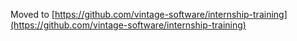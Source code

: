 Moved to [https://github.com/vintage-software/internship-training](https://github.com/vintage-software/internship-training)
